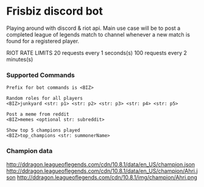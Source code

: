 # Frisbiz discord bot

Playing around with discord & riot api. Main use case will be to post a completed league of legends match to channel whenever a new match is found for a registered player.

RIOT RATE LIMITS
20 requests every 1 seconds(s)
100 requests every 2 minutes(s)

### Supported Commands
```
Prefix for bot commands is <BIZ>

Random roles for all players
<BIZ>junkyard <str: p1> <str: p2> <str: p3> <str: p4> <str: p5>

Post a meme from reddit
<BIZ>memes <optional str: subreddit>

Show top 5 champions played
<BIZ>top_champions <str: summonerName>
```

### Champion data
http://ddragon.leagueoflegends.com/cdn/10.8.1/data/en_US/champion.json
http://ddragon.leagueoflegends.com/cdn/10.8.1/data/en_US/champion/Ahri.json
http://ddragon.leagueoflegends.com/cdn/10.8.1/img/champion/Ahri.png
